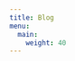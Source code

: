 ```yaml
---
title: Blog
menu:
  main:
    weight: 40
---
```


<!--add blocks of content here to add more sections to the community page -->
